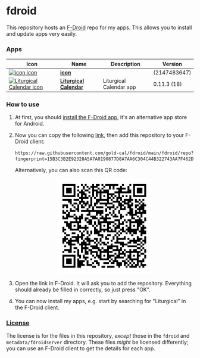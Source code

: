 # fdroid
This repository hosts an [F-Droid](https://f-droid.org/) repo for my apps. This allows you to install and update apps very easily.

### Apps

<!-- This table is auto-generated. Do not edit -->
| Icon | Name | Description | Version |
| --- | --- | --- | --- |
| <a href=""><img src="fdroid/repo/icons/" alt="icon icon" width="36px" height="36px"></a> | [**icon**]() |  |  (2147483647) |
| <a href="https://github.com/gold-cal/liturgical-calendar"><img src="fdroid/repo/icons/" alt="Liturgical Calendar icon" width="36px" height="36px"></a> | [**Liturgical Calendar**](https://github.com/gold-cal/liturgical-calendar) | Liturgical Calendar app | 0.11.3 (18) |
<!-- end apps table -->

### How to use
1. At first, you should [install the F-Droid app](https://f-droid.org/), it's an alternative app store for Android.
2. Now you can copy the following [link](https://raw.githubusercontent.com/gold-cal/fdroid/main/fdroid/repo?fingerprint=15B3C3B2E92328A5A7A0190877D8A7AA6C304C44B322743AA7F462D0C51949A9), then add this repository to your F-Droid client:

    ```
    https://raw.githubusercontent.com/gold-cal/fdroid/main/fdroid/repo?fingerprint=15B3C3B2E92328A5A7A0190877D8A7AA6C304C44B322743AA7F462D0C51949A9
    ```

    Alternatively, you can also scan this QR code:

    <p align="center">
      <img src="qr_code.png?raw=true" alt="F-Droid repo QR code"/>
    </p>

3. Open the link in F-Droid. It will ask you to add the repository. Everything should already be filled in correctly, so just press "OK".
4. You can now install my apps, e.g. start by searching for "Liturgical" in the F-Droid client.

### [License](LICENSE)
The license is for the files in this repository, *except* those in the `fdroid` and `metadata/fdroidserver` directory. These files *might* be licensed differently; you can use an F-Droid client to get the details for each app.
